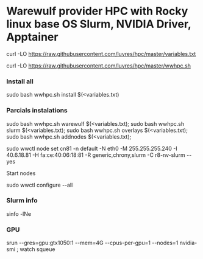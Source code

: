 Warewulf provider HPC with Rocky linux base OS
Slurm, NVIDIA Driver, Apptainer
=====

curl -LO https://raw.githubusercontent.com/luvres/hpc/master/variables.txt

curl -LO https://raw.githubusercontent.com/luvres/hpc/master/wwhpc.sh

### Install all
sudo bash wwhpc.sh install $(<variables.txt)

### Parcials instalations
sudo bash wwhpc.sh warewulf $(<variables.txt);
sudo bash wwhpc.sh slurm $(<variables.txt);
sudo bash wwhpc.sh overlays $(<variables.txt);
sudo bash wwhpc.sh addnodes $(<variables.txt);


sudo wwctl node set cn81 -n default -N eth0 -M 255.255.255.240 -I 40.6.18.81 -H fa:ce:40:06:18:81 -R generic,chrony,slurm -C r8-nv-slurm --yes


Start nodes

sudo wwctl configure --all

### Slurm info
sinfo -lNe

### GPU
srun --gres=gpu:gtx1050:1 --mem=4G --cpus-per-gpu=1 --nodes=1 nvidia-smi ; watch squeue





